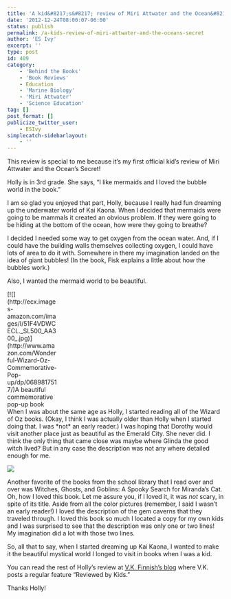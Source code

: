```yaml
---
title: 'A kid&#8217;s&#8217; review of Miri Attwater and the Ocean&#8217;s Secret'
date: '2012-12-24T08:00:07-06:00'
status: publish
permalink: /a-kids-review-of-miri-attwater-and-the-oceans-secret
author: 'ES Ivy'
excerpt: ''
type: post
id: 409
category:
    - 'Behind the Books'
    - 'Book Reviews'
    - Education
    - 'Marine Biology'
    - 'Miri Attwater'
    - 'Science Education'
tag: []
post_format: []
publicize_twitter_user:
    - ESIvy
simplecatch-sidebarlayout:
    - ''
---
```

This review is special to me because it’s my first official kid’s review of Miri Attwater and the Ocean’s Secret!

Holly is in 3rd grade. She says, “I like mermaids and I loved the bubble world in the book.”

I am so glad you enjoyed that part, Holly, because I really had fun dreaming up the underwater world of Kai Kaona. When I decided that mermaids were going to be mammals it created an obvious problem. If they were going to be hiding at the bottom of the ocean, how were they going to breathe?

I decided I needed some way to get oxygen from the ocean water. And, if I could have the building walls themselves collecting oxygen, I could have lots of area to do it with. Somewhere in there my imagination landed on the idea of giant bubbles! (In the book, Fisk explains a little about how the bubbles work.)

Also, I wanted the mermaid world to be beautiful.

<div class="wp-caption alignleft" style="width: 118px">[![](http://ecx.images-amazon.com/images/I/51F4VDWCECL._SL500_AA300_.jpg)](http://www.amazon.com/Wonderful-Wizard-Oz-Commemorative-Pop-up/dp/0689817517/)A beautiful commemorative pop-up book

</div>When I was about the same age as Holly, I started reading all of the Wizard of Oz books. (Okay, I think I was actually older than Holly when I started doing that. I was *not* an early reader.) I was hoping that Dorothy would visit another place just as beautiful as the Emerald City. She never did. I think the only thing that came close was maybe where Glinda the good witch lived? But in any case the description was not any where detailed enough for me.

![](https://images-blogger-opensocial.googleusercontent.com/gadgets/proxy?url=http%3A%2F%2Fecx.images-amazon.com%2Fimages%2FI%2F41IU5jrmEyL._SL500_AA300_.jpg&container=blogger&gadget=a&rewriteMime=image%2F*)

Another favorite of the books from the school library that I read over and over was Witches, Ghosts, and Goblins: A Spooky Search for Miranda’s Cat. Oh, how I loved this book. Let me assure you, if I loved it, it was *not* scary, in spite of its title. Aside from all the color pictures (remember, I said I wasn’t an early reader!) I loved the description of the gem caverns that they traveled through. I loved this book so much I located a copy for my own kids and I was surprised to see that the description was only one or two lines! My imagination did a lot with those two lines.

So, all that to say, when I started dreaming up Kai Kaona, I wanted to make it the beautiful mystical world I longed to visit in books when I was a kid.

You can read the rest of Holly’s review at [V.K. Finnish’s blog](http://www.vkfinnish.com/archives/1334) where V.K. posts a regular feature “Reviewed by Kids.”

Thanks Holly!